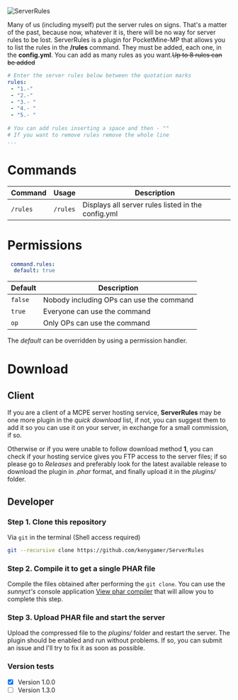 ![ServerRules](http://preview.ibb.co/fnsoha/IMG_0028.png)

Many of us (including myself) put the server rules on signs. That's a matter of the past, because now, whatever it is, there will be no way for server rules to be lost. ServerRules is a plugin for PocketMine-MP that allows you to list the rules in the **/rules** command. They must be added, each one, in the **config.yml**. You can add as many rules as you want.~~Up to 8 rules can be added~~

```yml
# Enter the server rules below between the quotation marks
rules:
 - "1.-"
 - "2.-"
 - "3.- "
 - "4.- "
 - "5.- "
 
# You can add rules inserting a space and then - ""
# If you want to remove rules remove the whole line
...
```

# Commands
| Command | Usage | Description |
| ------- |  ----- | ----------- |
| `/rules` | `/rules` | Displays all server rules listed in the config.yml |

# Permissions
```yml
 command.rules:
  default: true
  ```
  
  | Default | Description |
  | ------- | ----------- |
  | ```false``` | Nobody including OPs can use the command |
  | ``` true ``` | Everyone can use the command |
  | ``` op ``` | Only OPs can use the command |

The *default* can be overridden by using a permission handler.

# Download

## Client

If you are a client of a MCPE server hosting service, **ServerRules** may be one more plugin in the *quick download* list, if not, you can suggest them to add it so you can use it on your server, in exchange for a small commission, if so.

Otherwise or if you were unable to follow download method **1**, you can check if your hosting service gives you FTP access to the server files; if so please go to *Releases* and preferably look for the latest available release to download the plugin in *.phar* format, and finally upload it in the *plugins/* folder.
 
## Developer

### Step 1. Clone this repository

Via ```git``` in the terminal (Shell access required)

```sh
git --recursive clone https://github.com/kenygamer/ServerRules
```

### Step 2. Compile it to get a single PHAR file

Compile the files obtained after performing the `git clone`. You can use the *sunnyct's* console application [View phar compiler](https://github.com/sunnyct/phar-compiler) that will allow you to complete this step.

### Step 3. Upload PHAR file and start the server

Upload the compressed file to the *plugins/* folder and restart the server. The plugin should be enabled and run without problems. If so, you can submit an issue and I'll try to fix it as soon as possible.

### Version tests
- [X] Version 1.0.0
- [ ] Version 1.3.0
